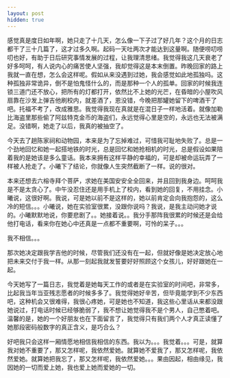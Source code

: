 ```yaml
---
layout: post
hidden: true
---
```

感觉真是度日如年啊，她只走了十几天，怎么像一下子过了好几年？这个月的日志都干了三十几篇了，这才过多久啊。起码一天吐两次才能达到这量啊。随便唠叨唠叨也好，有助于日后研究事情发展的过程，让我理清思绪。我觉得我这几天衰老了好多呵呵，有人说内心的痛苦使人坚强，我却觉得这是本末倒置。昨晚回家的路上我就一直在想，怎么会这样呢。假如从来没遇到过她，我会感觉如此地孤独吗。这种孤独非常诡异，倒不是怕鬼怪什么的，而是那种一个人的孤单。回家的时候我连锁三道门还不放心，把所有的灯都打开，依然比不上她的光芒，在昏暗的小屋吹风扇靠在沙发上弹吉他刷校内，就差酒了，恩没错，今晚把那罐她留下的啤酒干了吧。托福不考了，改成雅思。我觉得我现在真就是在混日子一样地活着。就像加勒比海盗里那些偷了阿兹特克金币的海盗们，永远觉得心里是空的，永远也无法被满足。没错啊，她走了以后，我真的被抽空了。

今天去了趟陈家祠和动物园，本来是为了忘掉难过，可惜我可耻地失败了。总是一个劲地回忆和她一起搭地铁的时光，总是回忆和她抢相机的时光，总是假设如果陪着我的是她该是多么童话。我本来拥有这样平静的幸福的，可是却被命运玩弄了一样被人抢走了。小曦下了结论，你就像人生突然截断了一样。说的很对。

本来还想去六榕寺拜个菩萨，求她在美国安安全全回来，并且回到我身边。呵呵我是不是太贪心了。中午没忍住还是用手机上了校内，看到她的回复，不用挂念。小曦说，这很好啊。我说，可是她以前不是这样的，她以前肯定会向我抱怨的，这么冷的短信。。。小曦说，她在实验室很累，没跟你说吗？我说，是我主动问她才说的。小曦默默地说，你要悲剧了。。她接着说。。我分手那阵我很累的时候还是会给他打电话，看来你在她心中还真是一点都不重要啊，可怜的呆子。。。

我不相信。。。

那次她决定跟我学吉他的时候，尽管我们还没有在一起，但就好像是她决定放心地把未来交付于我一样。从那一刻起我就发誓要好好照顾这个女孩儿，好好跟她在一起。

今天她写了一篇日志，我觉着是她每天工作的或者是在实验室的时间吧，非常多，比起我当年当亚残志愿者的时候多多了。我觉得她好辛苦，但毕竟能学到不少东西吧，这种机会又很难得，我很心疼她，可是她也不知道，我这些心里话从来都没跟她说过，打电话时候已经够脆弱了，我不想让她觉得我不是个男人，自己憋着吧。温馨的是，她的一个好朋友也在下面留言了，我觉得只有我们两个人才真正读懂了她那段密码般数字的真正含义，是巧合么？

好吧我只会这样一厢情愿地相信我相信的东西。我以为。。。我觉着。。。可是，就算我对她不重要了，那又怎样呢，我依然爱她。就算她不爱我了，那又怎样呢，我依然爱她。就算她把我忘了，那又怎样呢，我依然爱她。。。果由因起，相由缘见，我因她的一切而爱上她，我也爱上她而爱她的一切。